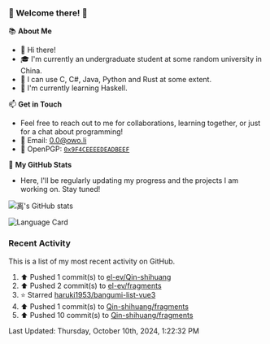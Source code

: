 ### 🌟 Welcome there! 🌟

📚 **About Me**
- 👋 Hi there!
- 🎓 I'm currently an undergraduate student at some random university in China.
- 🚀 I can use C, C#, Java, Python and Rust at some extent.
- 🌱 I'm currently learning Haskell.

📫 **Get in Touch**
- Feel free to reach out to me for collaborations, learning together, or just for a chat about programming!
- 📩 Email: 0.0@owo.li
- 🔑 OpenPGP: [`0x9F4CEEEEDEADBEEF`](https://keys.openpgp.org/vks/v1/by-fingerprint/9273A165A490C183577664B69F4CEEEEDEADBEEF)


📝 **My GitHub Stats**
- Here, I'll be regularly updating my progress and the projects I am working on. Stay tuned!

![离's GitHub stats](https://github-readme-stats.vercel.app/api?username=el-ev&show_icons=true)

![Language Card](https://github-readme-stats.vercel.app/api/top-langs/?username=el-ev)
### Recent Activity

This is a list of my most recent activity on GitHub.

<!--RECENT_ACTIVITY:start-->
1. ⬆️ Pushed 1 commit(s) to [el-ev/Qin-shihuang](https://github.com/el-ev/Qin-shihuang)<br>
2. ⬆️ Pushed 2 commit(s) to [el-ev/fragments](https://github.com/el-ev/fragments)<br>
3. ⭐ Starred [haruki1953/bangumi-list-vue3](https://github.com/haruki1953/bangumi-list-vue3)<br>
4. ⬆️ Pushed 1 commit(s) to [Qin-shihuang/fragments](https://github.com/Qin-shihuang/fragments)<br>
5. ⬆️ Pushed 10 commit(s) to [Qin-shihuang/fragments](https://github.com/Qin-shihuang/fragments)<br>
<!--RECENT_ACTIVITY:end-->

<!--RECENT_ACTIVITY:last_update-->
Last Updated: Thursday, October 10th, 2024, 1:22:32 PM
<!--RECENT_ACTIVITY:last_update_end-->
